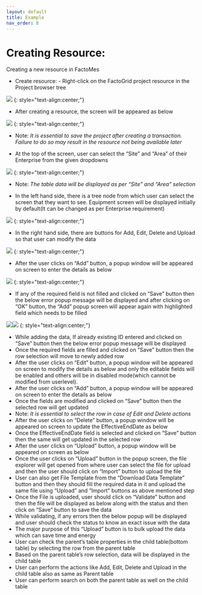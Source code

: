```yaml
---
layout: default
title: Example
nav_order: 8
---
```

# Creating Resource:
Creating a new resource in FactoMes
 *  Create resource: - Right-click on the FactoGrid project resource in the Project browser tree

![](../../assets/images/example/example-1.png)
{: style="text-align:center;"}

 *  After creating a resource, the screen will be appeared as below
 
![](../../assets/images/example/example-2.png)
{: style="text-align:center;"}
*  Note: _It is essential to save the project after creating a transaction. Failure to do so may result in the resource not being available later_

 *  At the top of the screen, user can select the “Site” and “Area” of their Enterprise from the given dropdowns

![](../../assets/images/example/example-3.png)
{: style="text-align:center;"}
*  Note: _The table data will be displayed as per “Site” and “Area” selection_

 *  In the left hand side, there is a tree node from which user can select the screen that they want to see. Equipment screen will be displayed initially by default(It can be changed as per Enterprise requirement)

![](../../assets/images/example/example-4.png)
{: style="text-align:center;"}

 *  In the right hand side, there are buttons for Add, Edit, Delete and Upload so that user can modify the data

![](../../assets/images/example/example-5.png)
{: style="text-align:center;"}

 *  After the user clicks on “Add” button, a popup window will be appeared on screen to enter the details as below

![](../../assets/images/example/example-6.png)
{: style="text-align:center;"}

 *  If any of the required field is not filled and clicked on “Save” button then the below error popup message will be displayed and after clicking on “OK” button, the “Add” popup screen will appear again with highlighted field which needs to be filled

![](../../assets/images/example/example-7.png)![](../../assets/images/example/example-8.png)
{: style="text-align:center;"}

 * While adding the data, If already existing ID entered and clicked on “Save” button  then the below error popup message will be displayed
 * Once the required fields are filled and clicked on “Save” button then the row selection will move to newly added row
 * After the user clicks on “Edit” button, a popup window will be appeared on screen to modify the details as below and only the editable fields will be enabled and others will be in disabled mode(which cannot be modified from userlevel).  
 * After the user clicks on “Add” button, a popup window will be appeared on screen to enter the details as below
 * Once the fields are modified and clicked on “Save” button then the selected row will get updated
 *	Note: _It is essential to select the row in case of Edit and Delete actions_
 *	After the user clicks on “Delete” button, a popup window will be appeared on screen to update the EffectiveEndDate as below
 * Once the EffectiveEndDate field is selected and clicked on “Save” button then the same will get updated in the selected row
 *	After the user clicks on “Upload” button, a popup window will be appeared on screen as below
 *	Once the user clicks on “Upload” button in the popup screen, the file explorer will get opened from where user can select the file for upload and then the user should click on “Import” button to upload the file
 *	User can also get File Template from the “Download Data Template” button and then they should fill the required data in it and upload the same file using “Upload” and “Import” buttons as above mentioned step
 *	Once the File is uploaded, user should click on “Validate” button and then the file will be displayed as below along with the status and then click on “Save” button to save the data
 *	While validating, if any errors then the below popup will be displayed and user should check the status to know an exact issue with the data
 *	The major purpose of this “Upload” button is to bulk upload the data which can save time and energy
 *	User can check the parent’s table properties in the child table(bottom table) by selecting the row from the parent table
 *	Based on the parent table’s row selection, data will be displayed in the child table
 *	User can perform the actions like Add, Edit, Delete and Upload in the child table also as same as Parent table
 *	User can perform search on both the parent table as well on the child table

